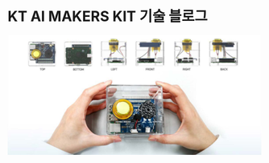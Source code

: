 # KT AI MAKERS KIT 기술 블로그 

![](https://github.com/amkhj/amkhj.github.io/blob/master/assets/img/amk_.png?raw=true)

